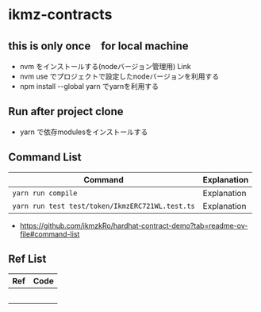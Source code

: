 # ikmz-contracts

## this is only once　for local machine
- nvm をインストールする(nodeバージョン管理用) Link
- nvm use でプロジェクトで設定したnodeバージョンを利用する
- npm install --global yarn でyarnを利用する

## Run after project clone
- yarn で依存modulesをインストールする

## Command List
| Command | Explanation |
| ---- | ---- |
| `yarn run compile` | Explanation |
| `yarn run test test/token/IkmzERC721WL.test.ts` | Explanation |

- https://github.com/ikmzkRo/hardhat-contract-demo?tab=readme-ov-file#command-list

## Ref List
| Ref | Code |
| ---- | ---- |
|  |  |
|  |  |
|  |  |
|  |  |
|  |  |
